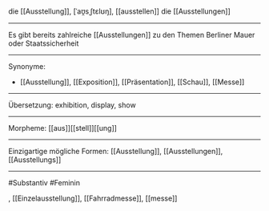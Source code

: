 die [[Ausstellung]], [ˈaʊ̯sˌʃtɛlʊŋ], [[ausstellen]]
die [[Ausstellungen]]

---
Es gibt bereits zahlreiche [[Ausstellungen]] zu den Themen Berliner Mauer oder Staatssicherheit


---
Synonyme:
- [[Ausstellung]], [[Exposition]], [[Präsentation]], [[Schau]], [[Messe]]

---
Übersetzung: exhibition, display, show

---
Morpheme:
[[aus]][[stell]][[ung]]

---
Einzigartige mögliche Formen: [[Ausstellung]], [[Ausstellungen]], [[Ausstellungs]]

---
#Substantiv #Feminin

, [[Einzelausstellung]], [[Fahrradmesse]], [[messe]]